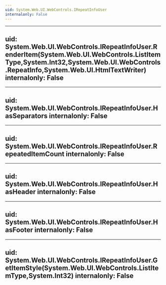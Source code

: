 ```yaml
---
uid: System.Web.UI.WebControls.IRepeatInfoUser
internalonly: False
---
```


---
uid: System.Web.UI.WebControls.IRepeatInfoUser.RenderItem(System.Web.UI.WebControls.ListItemType,System.Int32,System.Web.UI.WebControls.RepeatInfo,System.Web.UI.HtmlTextWriter)
internalonly: False
---

---
uid: System.Web.UI.WebControls.IRepeatInfoUser.HasSeparators
internalonly: False
---

---
uid: System.Web.UI.WebControls.IRepeatInfoUser.RepeatedItemCount
internalonly: False
---

---
uid: System.Web.UI.WebControls.IRepeatInfoUser.HasHeader
internalonly: False
---

---
uid: System.Web.UI.WebControls.IRepeatInfoUser.HasFooter
internalonly: False
---

---
uid: System.Web.UI.WebControls.IRepeatInfoUser.GetItemStyle(System.Web.UI.WebControls.ListItemType,System.Int32)
internalonly: False
---
